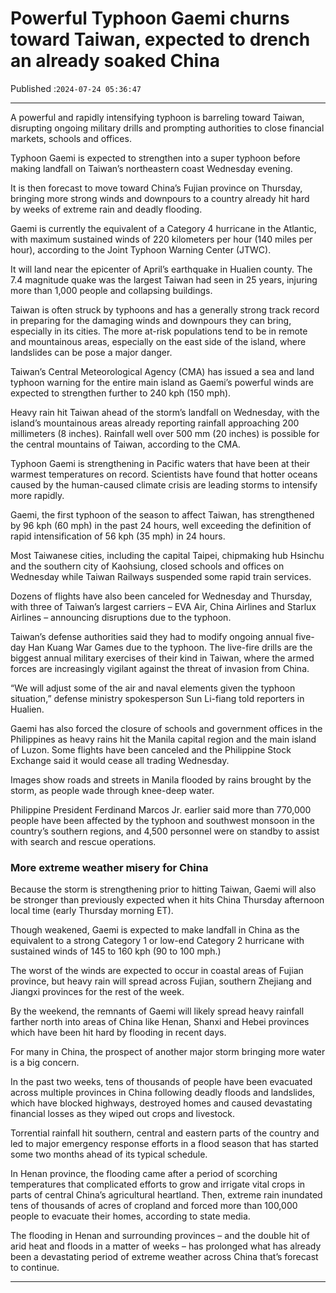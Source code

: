 # Powerful Typhoon Gaemi churns toward Taiwan, expected to drench an already soaked China

Published :`2024-07-24 05:36:47`

---

A powerful and rapidly intensifying typhoon is barreling toward Taiwan, disrupting ongoing military drills and prompting authorities to close financial markets, schools and offices.

Typhoon Gaemi is expected to strengthen into a super typhoon before making landfall on Taiwan’s northeastern coast Wednesday evening.

It is then forecast to move toward China’s Fujian province on Thursday, bringing more strong winds and downpours to a country already hit hard by weeks of extreme rain and deadly flooding.

Gaemi is currently the equivalent of a Category 4 hurricane in the Atlantic, with maximum sustained winds of 220 kilometers per hour (140 miles per hour), according to the Joint Typhoon Warning Center (JTWC).

It will land near the epicenter of April’s earthquake in Hualien county. The 7.4 magnitude quake was the largest Taiwan had seen in 25 years, injuring more than 1,000 people and collapsing buildings.

Taiwan is often struck by typhoons and has a generally strong track record in preparing for the damaging winds and downpours they can bring, especially in its cities. The more at-risk populations tend to be in remote and mountainous areas, especially on the east side of the island, where landslides can be pose a major danger.

Taiwan’s Central Meteorological Agency (CMA) has issued a sea and land typhoon warning for the entire main island as Gaemi’s powerful winds are expected to strengthen further to 240 kph (150 mph).

Heavy rain hit Taiwan ahead of the storm’s landfall on Wednesday, with the island’s mountainous areas already reporting rainfall approaching 200 millimeters (8 inches). Rainfall well over 500 mm (20 inches) is possible for the central mountains of Taiwan, according to the CMA.

Typhoon Gaemi is strengthening in Pacific waters that have been at their warmest temperatures on record. Scientists have found that hotter oceans caused by the human-caused climate crisis are leading storms to intensify more rapidly.

Gaemi, the first typhoon of the season to affect Taiwan, has strengthened by 96 kph (60 mph) in the past 24 hours, well exceeding the definition of rapid intensification of 56 kph (35 mph) in 24 hours.

Most Taiwanese cities, including the capital Taipei, chipmaking hub Hsinchu and the southern city of Kaohsiung, closed schools and offices on Wednesday while Taiwan Railways suspended some rapid train services.

Dozens of flights have also been canceled for Wednesday and Thursday, with three of Taiwan’s largest carriers – EVA Air, China Airlines and Starlux Airlines – announcing disruptions due to the typhoon.

Taiwan’s defense authorities said they had to modify ongoing annual five-day Han Kuang War Games due to the typhoon. The live-fire drills are the biggest annual military exercises of their kind in Taiwan, where the armed forces are increasingly vigilant against the threat of invasion from China.

“We will adjust some of the air and naval elements given the typhoon situation,” defense ministry spokesperson Sun Li-fiang told reporters in Hualien.

Gaemi has also forced the closure of schools and government offices in the Philippines as heavy rains hit the Manila capital region and the main island of Luzon. Some flights have been canceled and the Philippine Stock Exchange said it would cease all trading Wednesday.

Images show roads and streets in Manila flooded by rains brought by the storm, as people wade through knee-deep water.

Philippine President Ferdinand Marcos Jr. earlier said more than 770,000 people have been affected by the typhoon and southwest monsoon in the country’s southern regions, and 4,500 personnel were on standby to assist with search and rescue operations.

### More extreme weather misery for China

Because the storm is strengthening prior to hitting Taiwan, Gaemi will also be stronger than previously expected when it hits China Thursday afternoon local time (early Thursday morning ET).

Though weakened, Gaemi is expected to make landfall in China as the equivalent to a strong Category 1 or low-end Category 2 hurricane with sustained winds of 145 to 160 kph (90 to 100 mph.)

The worst of the winds are expected to occur in coastal areas of Fujian province, but heavy rain will spread across Fujian, southern Zhejiang and Jiangxi provinces for the rest of the week.

By the weekend, the remnants of Gaemi will likely spread heavy rainfall farther north into areas of China like Henan, Shanxi and Hebei provinces which have been hit hard by flooding in recent days.

For many in China, the prospect of another major storm bringing more water is a big concern.

In the past two weeks, tens of thousands of people have been evacuated across multiple provinces in China following deadly floods and landslides, which have blocked highways, destroyed homes and caused devastating financial losses as they wiped out crops and livestock.

Torrential rainfall hit southern, central and eastern parts of the country and led to major emergency response efforts in a flood season that has started some two months ahead of its typical schedule.

In Henan province, the flooding came after a period of scorching temperatures that complicated efforts to grow and irrigate vital crops in parts of central China’s agricultural heartland. Then, extreme rain inundated tens of thousands of acres of cropland and forced more than 100,000 people to evacuate their homes, according to state media.

The flooding in Henan and surrounding provinces – and the double hit of arid heat and floods in a matter of weeks – has prolonged what has already been a devastating period of extreme weather across China that’s forecast to continue.

---

